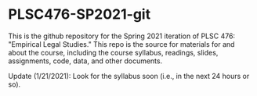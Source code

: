 # PLSC476-SP2021-git
 
This is the github repository for the Spring 2021 iteration of PLSC 476: "Empirical Legal Studies." This repo is the source for materials for and about the course, including the course syllabus, readings, slides, assignments, code, data, and other documents.

Update (1/21/2021): Look for the syllabus soon (i.e., in the next 24 hours or so).
